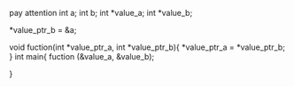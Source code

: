pay attention
  int a;
  int b;
  int *value_a;
  int *value_b;

  *value_ptr_b = &a;

  void fuction(int *value_ptr_a, int *value_ptr_b){
    *value_ptr_a = *value_ptr_b;
  }
  int main{
    fuction (&value_a, &value_b);  
    
  }
